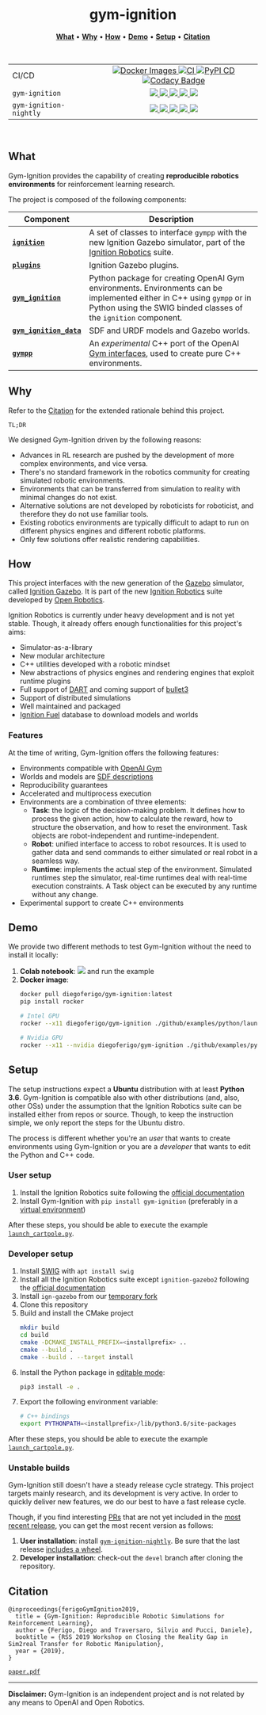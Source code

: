 <p align="center">
<h1 align="center">gym-ignition</h1>
</p>

<p align="center">
<b><a href="https://github.com/robotology/gym-ignition#what">What</a></b>
•
<b><a href="https://github.com/robotology/gym-ignition#why">Why</a></b>
•
<b><a href="https://github.com/robotology/gym-ignition#how">How</a></b>
•
<b><a href="https://github.com/robotology/gym-ignition#demo">Demo</a></b>
•
<b><a href="https://github.com/robotology/gym-ignition#setup">Setup</a></b>
•
<b><a href="https://github.com/robotology/gym-ignition#Citation">Citation</a></b>
</p>

<div align="center">
<p><br/></p>
<table>
    <tbody>
         <tr>
            <td align="left">CI/CD</td>
            <td align="center">
                <a href="https://github.com/robotology/gym-ignition/actions">
                <img src="https://github.com/robotology/gym-ignition/workflows/Docker%20Images/badge.svg" alt="Docker Images" />
                </a>
                <a href="https://github.com/robotology/gym-ignition/actions">
                <img src="https://github.com/robotology/gym-ignition/workflows/Continuous%20Integration/badge.svg" alt="CI" />
                </a>
                <a href="https://github.com/robotology/gym-ignition/actions">
                <img src="https://github.com/robotology/gym-ignition/workflows/PyPI%20Continuous%20Delivery/badge.svg" alt="PyPI CD" />
                </a>
                <a href="https://www.codacy.com/app/diegoferigo/gym-ignition?utm_source=github.com&amp;utm_medium=referral&amp;utm_content=diegoferigo/gym-ignition&amp;utm_campaign=Badge_Grade">
                <img src="https://api.codacy.com/project/badge/Grade/899a7c8304e14ed9b2330eb309cdad15" alt="Codacy Badge" />
                </a>
            </td>
        </tr>   
        <tr>
            <td align="left"><code>gym-ignition</code></td>
            <td align="center">
                <a href="https://pypi.org/project/gym-ignition/">
                <img src="https://img.shields.io/pypi/v/gym-ignition.svg" />
                </a>
                <a href="https://pypi.org/project/gym-ignition/">
                <img src="https://img.shields.io/pypi/pyversions/gym-ignition.svg" />
                </a>
                <a href="https://pypi.org/project/gym-ignition/">
                <img src="https://img.shields.io/pypi/status/gym-ignition.svg" />
                </a>
                <a href="https://pypi.org/project/gym-ignition/">
                <img src="https://img.shields.io/pypi/format/gym-ignition.svg" />
                </a>
                <a href="https://pypi.org/project/gym-ignition/">
                <img src="https://img.shields.io/pypi/l/gym-ignition.svg" />
                </a>
            </td>
        </tr>
        <tr>
            <td align="left"><code>gym-ignition-nightly</code></td>
            <td align="center">
                <a href="https://pypi.org/project/gym-ignition-nightly/">
                <img src="https://img.shields.io/pypi/v/gym-ignition-nightly.svg" />
                </a>
                <a href="https://pypi.org/project/gym-ignition-nightly/">
                <img src="https://img.shields.io/pypi/pyversions/gym-ignition-nightly.svg" />
                </a>
                <a href="https://pypi.org/project/gym-ignition-nightly/">
                <img src="https://img.shields.io/pypi/status/gym-ignition-nightly.svg" />
                </a>
                <a href="https://pypi.org/project/gym-ignition-nightly/">
                <img src="https://img.shields.io/pypi/format/gym-ignition-nightly.svg" />
                </a>
                <a href="https://pypi.org/project/gym-ignition-nightly/">
                <img src="https://img.shields.io/pypi/l/gym-ignition-nightly.svg" />
                </a>
            </td>
        </tr>
    </tbody>
</table>
<p><br/></p>
</div>

## What

Gym-Ignition provides the capability of creating **reproducible robotics environments** for reinforcement learning research.

The project is composed of the following components:

| Component                                     | Description                                                  |
| --------------------------------------------- | ------------------------------------------------------------ |
| [**`ignition`**](ignition/)                   | A set of classes to interface `gympp` with the new Ignition Gazebo simulator, part of the [Ignition Robotics](http://ignitionrobotics.org) suite. |
| [**`plugins`**](plugins/)                     | Ignition Gazebo plugins.                                     |
| [**`gym_ignition`**](gym_ignition/)           | Python package for creating OpenAI Gym environments. Environments can be implemented either in C++ using `gympp` or in Python using the SWIG binded classes of the `ignition` component. |
| [**`gym_ignition_data`**](gym_ignition_data/) | SDF and URDF models and Gazebo worlds.                       |
| [**`gympp`**](gympp/)                         | An _experimental_ C++ port of the OpenAI [Gym interfaces](https://github.com/openai/gym/tree/master/gym), used to create pure C++ environments. |

## Why

Refer to the [Citation](#citation) for the extended rationale behind this project.

`TL;DR`

We designed Gym-Ignition driven by the following reasons:

- Advances in RL research are pushed by the development of more complex environments, and vice versa.
- There's no standard framework in the robotics community for creating simulated robotic environments.
- Environments that can be transferred from simulation to reality with minimal changes do not exist.
- Alternative solutions are not developed by roboticists for roboticist, and therefore they do not use familiar tools.
- Existing robotics environments are typically difficult to adapt to run on different physics engines and different robotic platforms.
- Only few solutions offer realistic rendering capabilities.

## How

This project interfaces with the new generation of the [Gazebo](http://gazebosim.org) simulator, called [Ignition Gazebo](https://ignitionrobotics.org/libs/gazebo). It is part of the new [Ignition Robotics](http://ignitionrobotics.org) suite developed by [Open Robotics](https://www.openrobotics.org/).

Ignition Robotics is currently under heavy development and is not yet stable. Though, it already offers enough functionalities for this project's aims:

- Simulator-as-a-library
- New modular architecture
- C++ utilities developed with a robotic mindset
- New abstractions of physics engines and rendering engines that exploit runtime plugins
- Full support of [DART](https://github.com/dartsim/dart) and coming support of [bullet3](https://github.com/bulletphysics/bullet3)
- Support of distributed simulations
- Well maintained and packaged
- [Ignition Fuel](https://app.ignitionrobotics.org/dashboard) database to download models and worlds

### Features

At the time of writing, Gym-Ignition offers the following features:

- Environments compatible with [OpenAI Gym](https://github.com/openai/gym/)
- Worlds and models are [SDF descriptions](http://sdformat.org)
- Reproducibility guarantees
- Accelerated and multiprocess execution
- Environments are a combination of three elements:
  - **Task**: the logic of the decision-making problem. It defines how to process the given action, how to calculate the reward, how to structure the observation, and how to reset the environment. Task objects are robot-independent and runtime-independent.
  - **Robot**: unified interface to access to robot resources. It is used to gather data and send commands to either simulated or real robot in a seamless way.
  - **Runtime**: implements the actual step of the environment. Simulated runtimes step the simulator, real-time runtimes deal with real-time execution constraints. A Task object can be executed by any runtime without any change.
- Experimental support to create C++ environments

## Demo

We provide two different methods to test Gym-Ignition without the need to install it locally:

1. **Colab notebook**: [![](https://colab.research.google.com/assets/colab-badge.svg)](https://colab.research.google.com/github/robotology/gym-ignition/blob/master/examples/colab/RandomPolicy.ipynb) and run the example
1. **Docker image**:
   ```sh
   docker pull diegoferigo/gym-ignition:latest
   pip install rocker
   
   # Intel GPU
   rocker --x11 diegoferigo/gym-ignition ./github/examples/python/launch_cartpole.py
   
   # Nvidia GPU
   rocker --x11 --nvidia diegoferigo/gym-ignition ./github/examples/python/launch_cartpole.py
   ```

## Setup

The setup instructions expect a **Ubuntu** distribution with at least **Python 3.6**. Gym-Ignition is compatible also with other distributions (and, also, other OSs) under the assumption that the Ignition Robotics suite can be installed either from repos or source. Though, to keep the instruction simple, we only report the steps for the Ubuntu distro.

The process is different whether you're an _user_ that wants to create environments using Gym-Ignition or you are a _developer_ that wants to edit the Python and C++ code.

### User setup

1. Install the Ignition Robotics suite following the [official documentation](https://ignitionrobotics.org/docs/latest/install)
1. Install Gym-Ignition with `pip install gym-ignition` (preferably in a [virtual environment](https://docs.python.org/3.6/tutorial/venv.html))

After these steps, you should be able to execute the example [`launch_cartpole.py`](examples/python/launch_cartpole.py).

### Developer setup

1. Install [SWIG](https://github.com/swig/swig) with `apt install swig`
1. Install all the Ignition Robotics suite except `ignition-gazebo2` following the [official documentation](https://ignitionrobotics.org/docs/latest/install)
1. Install `ign-gazebo` from our [temporary fork](https://github.com/diegoferigo/ign-gazebo)
1. Clone this repository
1. Build and install the CMake project
   ```sh
   mkdir build
   cd build
   cmake -DCMAKE_INSTALL_PREFIX=<installprefix> ..
   cmake --build .
   cmake --build . --target install
   ```
1. Install the Python package in [editable mode](https://pip.pypa.io/en/stable/reference/pip_install/#editable-installs):
   ```sh
   pip3 install -e .
   ```
1. Export the following environment variable:
   ```sh
   # C++ bindings
   export PYTHONPATH=<installprefix>/lib/python3.6/site-packages
   ```

After these steps, you should be able to execute the example [`launch_cartpole.py`](examples/python/launch_cartpole.py).

### Unstable builds

Gym-Ignition still doesn't have a steady release cycle strategy. This project targets mainly research, and its development is very active. In order to quickly deliver new features, we do our best to have a fast release cycle.

Though, if you find interesting [PRs](https://github.com/robotology/gym-ignition/pulls) that are not yet included in the [most recent release](https://github.com/robotology/gym-ignition/releases), you can get the most recent version as follows:

1. **User installation**: install [`gym-ignition-nightly`](https://pypi.org/project/gym-ignition-nightly/). Be sure that the last release [includes a wheel](https://pypi.org/project/gym-ignition-nightly/#files).
1. **Developer installation**: check-out the `devel` branch after cloning the repository.

## Citation

```
@inproceedings{ferigoGymIgnition2019,
  title = {Gym-Ignition: Reproducible Robotic Simulations for Reinforcement Learning},
  author = {Ferigo, Diego and Traversaro, Silvio and Pucci, Daniele},
  booktitle = {RSS 2019 Workshop on Closing the Reality Gap in Sim2real Transfer for Robotic Manipulation},
  year = {2019},
}
```

[`paper.pdf`](https://sim2real.github.io/assets/papers/ferigo.pdf)

---

**Disclaimer:** Gym-Ignition is an independent project and is not related by any means to OpenAI and Open Robotics.